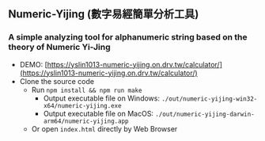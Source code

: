 ## Numeric-Yijing (數字易經簡單分析工具)
### A simple analyzing tool for alphanumeric string based on the theory of Numeric Yi-Jing
  - DEMO: [https://yslin1013-numeric-yijing.on.drv.tw/calculator/](https://yslin1013-numeric-yijing.on.drv.tw/calculator/)
  - Clone the source code
    * Run `npm install && npm run make`
       - Output executable file on Windows: `./out/numeric-yijing-win32-x64/numeric-yijing.exe`
       - Output executable file on MacOS: `./out/numeric-yijing-darwin-arm64/numeric-yijing.app`
    * Or open `index.html` directly by Web Browser
